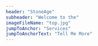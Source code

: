 ```yaml
---
header: "StoneAge"
subheader: "Welcome to the"
imageFileName: "top.jpg"
jumpToAnchor: "Services"
jumpToAnchorText: "Tell Me More"
---
```

